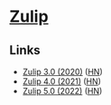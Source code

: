 # [Zulip](https://zulipchat.com/)

## Links

- [Zulip 3.0 (2020)](https://blog.zulip.com/2020/07/16/zulip-3-0-released/) ([HN](https://news.ycombinator.com/item?id=23860338))
- [Zulip 4.0 (2021)](https://blog.zulip.com/2021/05/13/zulip-4-0-released/) ([HN](https://news.ycombinator.com/item?id=27149123))
- [Zulip 5.0 (2022)](https://blog.zulip.com/2022/03/29/zulip-5-0-released/) ([HN](https://news.ycombinator.com/item?id=30846659))
